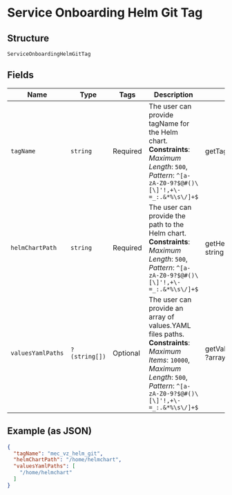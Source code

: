 
# Service Onboarding Helm Git Tag

## Structure

`ServiceOnboardingHelmGitTag`

## Fields

| Name | Type | Tags | Description | Getter | Setter |
|  --- | --- | --- | --- | --- | --- |
| `tagName` | `string` | Required | The user can provide tagName for the Helm chart.<br>**Constraints**: *Maximum Length*: `500`, *Pattern*: `^[a-zA-Z0-9?$@#()\[\]'!,+\-=_:.&*%\s\/]+$` | getTagName(): string | setTagName(string tagName): void |
| `helmChartPath` | `string` | Required | The user can provide the path to the Helm chart.<br>**Constraints**: *Maximum Length*: `500`, *Pattern*: `^[a-zA-Z0-9?$@#()\[\]'!,+\-=_:.&*%\s\/]+$` | getHelmChartPath(): string | setHelmChartPath(string helmChartPath): void |
| `valuesYamlPaths` | `?(string[])` | Optional | The user can provide an array of values.YAML files paths.<br>**Constraints**: *Maximum Items*: `10000`, *Maximum Length*: `500`, *Pattern*: `^[a-zA-Z0-9?$@#()\[\]'!,+\-=_:.&*%\s\/]+$` | getValuesYamlPaths(): ?array | setValuesYamlPaths(?array valuesYamlPaths): void |

## Example (as JSON)

```json
{
  "tagName": "mec_vz_helm_git",
  "helmChartPath": "/home/helmchart",
  "valuesYamlPaths": [
    "/home/helmchart"
  ]
}
```

